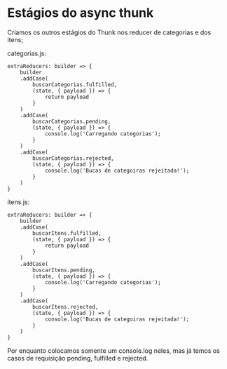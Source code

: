 # Estágios do async thunk

Criamos os outros estágios do Thunk nos reducer de categorias e dos itens;

categorias.js:

    extraReducers: builder => {
        builder
        .addCase(
            buscarCategorias.fulfilled,
            (state, { payload }) => {
                return payload
            }
        )
        .addCase(
            buscarCategorias.pending,
            (state, { payload }) => {
                console.log('Carregando categorias');
            }
        )
        .addCase(
            buscarCategorias.rejected,
            (state, { payload }) => {
                console.log('Bucas de categoiras rejeitada!');
            }
        )
    }

itens.js:

    extraReducers: builder => {
        builder
        .addCase(
            buscarItens.fulfilled,
            (state, { payload }) => {
                return payload
            }
        )
        .addCase(
            buscarItens.pending,
            (state, { payload }) => {
                console.log('Carregando categorias');
            }
        )
        .addCase(
            buscarItens.rejected,
            (state, { payload }) => {
                console.log('Bucas de categoiras rejeitada!');
            }
        )
    }

Por enquanto colocamos somente um console.log neles, mas já temos os casos de requisição pending, fulfilled e rejected.